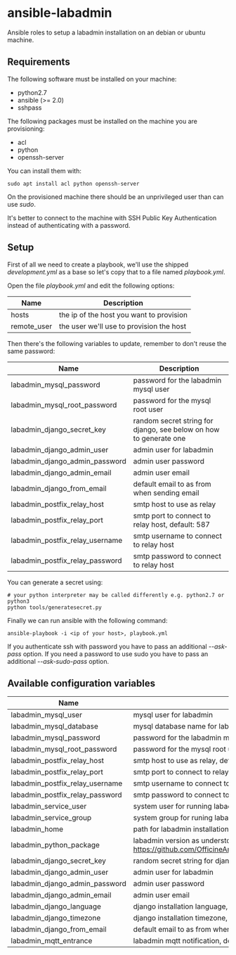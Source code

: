 # ansible-labadmin

Ansible roles to setup a labadmin installation on an debian or ubuntu machine.

## Requirements

The following software must be installed on your machine:

- python2.7
- ansible (>= 2.0)
- sshpass

The following packages must be installed on the machine you are provisioning:

- acl
- python
- openssh-server

You can install them with:

```
sudo apt install acl python openssh-server
```

On the provisioned machine there should be an unprivileged user than can use *sudo*.

It's better to connect to the machine with SSH Public Key Authentication instead of authenticating
with a password.

## Setup

First of all we need to create a playbook, we'll use the shipped *development.yml* as a base so let's
copy that to a file named *playbook.yml*.

Open the file *playbook.yml* and edit the following options:


| Name | Description |
|----- | ------------|
| hosts | the ip of the host you want to provision |
| remote_user | the user we'll use to provision the host |

Then there's the following variables to update, remember to don't reuse the same password:


| Name | Description |
|----- | ------------|
| labadmin_mysql_password | password for the labadmin mysql user |
| labadmin_mysql_root_password | password for the mysql root user |
| labadmin_django_secret_key | random secret string for django, see below on how to generate one |
| labadmin_django_admin_user | admin user for labadmin |
| labadmin_django_admin_password | admin user password |
| labadmin_django_admin_email | admin user email |
| labadmin_django_from_email | default email to as from when sending email |
| labadmin_postfix_relay_host | smtp host to use as relay |
| labadmin_postfix_relay_port | smtp port to connect to relay host, default: 587 |
| labadmin_postfix_relay_username | smtp username to connect to relay host |
| labadmin_postfix_relay_password | smtp password  to connect to relay host |

You can generate a secret using:

```
# your python interpreter may be called differently e.g. python2.7 or python3
python tools/generatesecret.py
```

Finally we can run ansible with the following command:

```
ansible-playbook -i <ip of your host>, playbook.yml
```

If you authenticate ssh with password you have to pass an additional *--ask-pass* option.
If you need a password to use sudo you have to pass an additional *--ask-sudo-pass* option.

## Available configuration variables


| Name | Description |
|----- | ------------|
| labadmin_mysql_user | mysql user for labadmin |
| labadmin_mysql_database | mysql database name for labadmin |
| labadmin_mysql_password | password for the labadmin mysql user |
| labadmin_mysql_root_password | password for the mysql root user |
| labadmin_postfix_relay_host | smtp host to use as relay, default: smtp.localdomain |
| labadmin_postfix_relay_port | smtp port to connect to relay host, default: 587 |
| labadmin_postfix_relay_username | smtp username to connect to relay host |
| labadmin_postfix_relay_password | smtp password  to connect to relay host |
| labadmin_service_user | system user for running labadmin, default: labadmin |
| labadmin_service_group | system group for runing labadmin, default: labadmin |
| labadmin_home | path for labadmin installation, default: /var/www/labadmin |
| labadmin_python_package | labadmin version as understood by pip, default: https://github.com/OfficineArduinoTorino/LabAdmin/archive/v0.4.2.zip |
| labadmin_django_secret_key | random secret string for django, see tools/generatesecret.py |
| labadmin_django_admin_user | admin user for labadmin |
| labadmin_django_admin_password | admin user password |
| labadmin_django_admin_email | admin user email |
| labadmin_django_language| django installation language, default: it-it |
| labadmin_django_timezone| django installation timezone, default: Europe/Rome |
| labadmin_django_from_email | default email to as from when sending email |
| labadmin_mqtt_entrance | labadmin mqtt notification, default: False |
